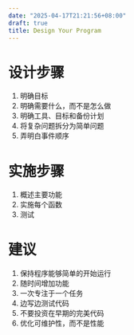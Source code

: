 ```yaml
---
date: "2025-04-17T21:21:56+08:00"
draft: true
title: Design Your Program
---
```


# 设计步骤
1. 明确目标
2. 明确需要什么，而不是怎么做
3. 明确工具、目标和备份计划
4. 将复杂问题拆分为简单问题
5. 弄明白事件顺序

# 实施步骤
1. 概述主要功能
2. 实施每个函数
3. 测试

# 建议
1. 保持程序能够简单的开始运行
2. 随时间增加功能
3. 一次专注于一个任务
4. 边写边测试代码
5. 不要投资在早期的完美代码
6. 优化可维护性，而不是性能


